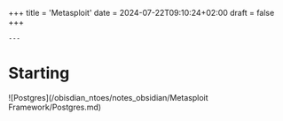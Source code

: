 +++
title = 'Metasploit'
date = 2024-07-22T09:10:24+02:00
draft = false
+++

    ---

# Starting 

![Postgres](/obisdian_ntoes/notes_obsidian/Metasploit Framework/Postgres.md)

